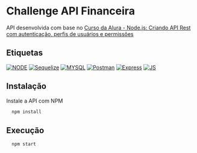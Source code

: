 # Challenge API Financeira

API desenvolvida com base no [Curso da Alura - Node.js: Criando API Rest com autenticação, perfis de usuários e permissões](https://www.alura.com.br/curso-online-node-js-api-rest-autenticacao-perfis-usuarios-permissoes)

## Etiquetas

[![NODE](https://img.shields.io/badge/License-node-green.svg)](https://nodejs.org/en)
[![Sequelize](https://img.shields.io/badge/License-sequelize-green.svg)](https://sequelize.org/docs/v6/getting-started/)
[![MYSQL](https://img.shields.io/badge/license-mysql-blue.svg)](https://www.mysql.com/)
[![Postman](https://img.shields.io/badge/license-postman-orange.svg)](https://www.postman.com/)
[![Express](https://img.shields.io/badge/license-express-green.svg)](https://expressjs.com/)
[![JS](https://img.shields.io/badge/license-javascript-blue.svg)](https://developer.mozilla.org/en-US/docs/Web/JavaScript)
## Instalação

Instale a API com NPM

```bash
  npm install
```

## Execução

```bash
  npm start
```
